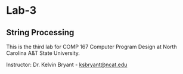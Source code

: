 # Lab-3
## String Processing

This is the third lab for COMP 167 Computer Program Design at North Carolina A&T State University.

Instructor: Dr. Kelvin Bryant - ksbryant@ncat.edu
